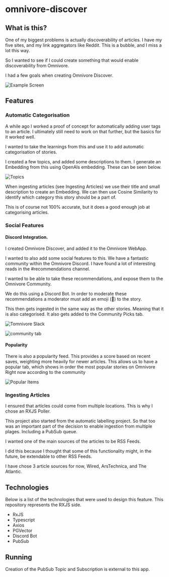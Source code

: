 # omnivore-discover


## What is this?  
 
One of my biggest problems is actually discoverability of articles. I have my five sites, and my link aggregators like Reddit. This is a bubble, and I miss a lot this way.

So I wanted to see if I could create something that would enable discoverability from Omnivore.

I had a few goals when creating Omnivore Discover.

![Example Screen](./docs/example.png)

## Features

### Automatic Categorisation

A while ago I worked a proof of concept for automatically adding user tags to an article. I ultimately still need to work on that further, but the basics for it worked well.

I wanted to take the learnings from this and use it to add automatic categorisation of stories.

I created a few topics, and added some descriptions to them. I generate an Embedding from this using OpenAIs embedding. These can be seen below.

![Topics](./docs/topic-tab.png)

When ingesting articles (see Ingesting Articles) we use their title and small description to create an Embedding. We can then use Cosine Similarity to identify which category this story should be a part of.

This is of course not 100% accurate, but it does a good enough job at categorising articles.

### Social Features
#### Discord Integration.

I created Omnivore Discover, and added it to the Omnivore WebApp.

I wanted to also add some social features to this. We have a fantastic community within the Omnivore Discord. I have found a lot of interesting reads in the #recommendations channel.

I wanted to be able to take these recommendations, and expose them to the Omnivore Community.

We do this using a Discord Bot. In order to moderate these recommendations a moderator must add an emoji (🦥) to the story.

This then gets ingested in the same way as the other stories. Meaning that it is also categorised. It also gets added to the Community Picks tab.

![Tomnivore Slack](./docs/tomnivore.png)

![community tab](./docs/community.png)

#### Popularity

There is also a popularity feed. This provides a score based on recent saves, weighting more heavily for newer articles. This allows us to have a popular tab, which shows in order the most popular stories on Omnivore Right now according to the community

![Popular Items](./docs/popular.png)

### Ingesting Articles

I ensured that articles could come from multiple locations. This is why I chose an RXJS Poller.

This project also started from the automatic labelling project. So that too was an important part of the decision to enable ingestion from multiple plages. Including a PubSub queue.

I wanted one of the main sources of the articles to be RSS Feeds.

I did this because I thought that some of this functionality might, in the future, be extendable to other RSS Feeds.

I have chose 3 article sources for now, Wired, ArsTechnica, and The Atlantic.

## Technologies

Below is a list of the technologies that were used to design this feature. This repository represents the RXJS side.

* RxJS 
* Typescript 
* Axios 
* PGVector
* Discord Bot
* PubSub

## Running

Creation of the PubSub Topic and Subscription is external to this app.
